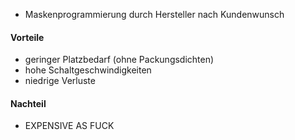 - Maskenprogrammierung durch Hersteller nach Kundenwunsch

#### Vorteile
- geringer Platzbedarf (ohne Packungsdichten)
- hohe Schaltgeschwindigkeiten
- niedrige Verluste
#### Nachteil
- EXPENSIVE AS FUCK
